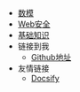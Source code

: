 * [数模](/README.md)
* [Web安全](/docs/README.md)
* [基础知识](/learn/README.md)
* 链接到我  
  * [Github地址](https://github.com/MoneyJoy)
* 友情链接
  * [Docsify](https://docsify.js.org/#/)
